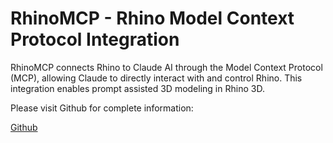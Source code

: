 # RhinoMCP - Rhino Model Context Protocol Integration

RhinoMCP connects Rhino to Claude AI through the Model Context Protocol (MCP), allowing Claude to directly interact with and control Rhino. This integration enables prompt assisted 3D modeling in Rhino 3D.

Please visit Github for complete information:

[Github](https://github.com/jingcheng-chen/rhinomcp)
